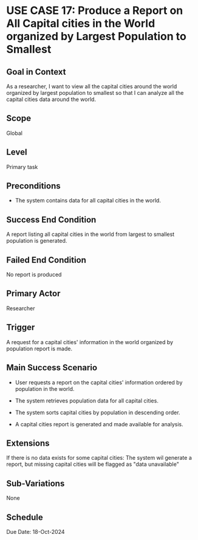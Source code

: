 # USE CASE 17: Produce a Report on All Capital cities in the World organized by Largest Population to Smallest

## Goal in Context

As a researcher, I want to view all the capital cities around the world organized by largest population to smallest so
that I can analyze all the capital cities data around the world.

## Scope

Global

## Level

Primary task

## Preconditions

- The system contains data for all capital cities in the world.

## Success End Condition

A report listing all capital cities in the world from largest to smallest population is generated.

## Failed End Condition

No report is produced

## Primary Actor

Researcher

## Trigger

A request for a capital cities' information in the world organized by population report is made.

## Main Success Scenario

- User requests a report on the capital cities' information ordered by population in the world.

- The system retrieves population data for all capital cities.

- The system sorts capital cities by population in descending order.

- A capital cities report is generated and made available for analysis.

## Extensions

If there is no data exists for some capital cities: The system wil generate a report, but missing  capital cities will be flagged as "data unavailable"

## Sub-Variations

None

## Schedule

Due Date: 18-Oct-2024